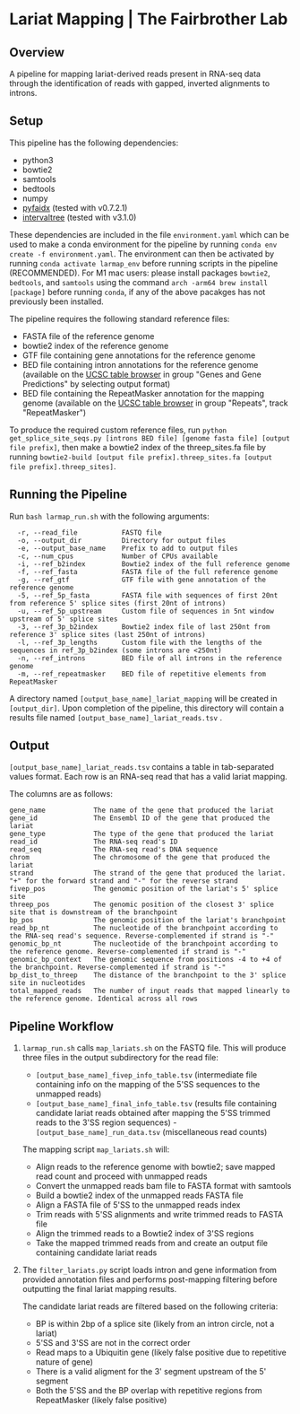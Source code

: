 # Lariat Mapping | The Fairbrother Lab

## Overview

A pipeline for mapping lariat-derived reads present in RNA-seq data through the identification of reads with gapped, inverted alignments to introns.

## Setup

This pipeline has the following dependencies:
- python3
- bowtie2
- samtools
- bedtools
- numpy
- [pyfaidx](https://pypi.org/project/pyfaidx/) (tested with v0.7.2.1)
- [intervaltree](https://pypi.org/project/intervaltree/) (tested with v3.1.0)

These dependencies are included in the file `environment.yaml` which can be used to make a conda environment for the pipeline by running `conda env create -f environment.yaml`. The environment can then be activated by running `conda activate larmap_env` before running scripts in the pipeline (RECOMMENDED).
For M1 mac users: please install packages `bowtie2`, `bedtools`, and `samtools` using the command `arch -arm64 brew install [package]` before running `conda`, if any of the above pacakges has not previously been installed.

The pipeline requires the following standard reference files: 
- FASTA file of the reference genome
- bowtie2 index of the reference genome
- GTF file containing gene annotations for the reference genome
- BED file containing intron annotations for the reference genome (available on the [UCSC table browser](https://genome.ucsc.edu/cgi-bin/hgTables) in group "Genes and Gene Predictions" by selecting output format)
- BED file containing the RepeatMasker annotation for the mapping genome (available on the [UCSC table browser](https://genome.ucsc.edu/cgi-bin/hgTables) in group "Repeats", track "RepeatMasker")

To produce the required custom reference files, run `python get_splice_site_seqs.py [introns BED file] [genome fasta file] [output file prefix]`, then make a bowtie2 index of the threep_sites.fa file by running `bowtie2-build [output file prefix].threep_sites.fa [output file prefix].threep_sites]`. 

## Running the Pipeline
Run `bash larmap_run.sh` with the following arguments:

      -r, --read_file           FASTQ file
      -o, --output_dir          Directory for output files
      -e, --output_base_name    Prefix to add to output files
      -c, --num_cpus            Number of CPUs available
      -i, --ref_b2index         Bowtie2 index of the full reference genome
      -f, --ref_fasta           FASTA file of the full reference genome
      -g, --ref_gtf             GTF file with gene annotation of the reference genome
      -5, --ref_5p_fasta        FASTA file with sequences of first 20nt from reference 5' splice sites (first 20nt of introns)
      -u, --ref_5p_upstream     Custom file of sequences in 5nt window upstream of 5' splice sites
      -3, --ref_3p_b2index      Bowtie2 index file of last 250nt from reference 3' splice sites (last 250nt of introns)
      -l, --ref_3p_lengths      Custom file with the lengths of the sequences in ref_3p_b2index (some introns are <250nt)
      -n, --ref_introns         BED file of all introns in the reference genome
      -m, --ref_repeatmasker    BED file of repetitive elements from RepeatMasker

A directory named `[output_base_name]_lariat_mapping` will be created in `[output_dir]`. Upon completion of the pipeline, this directory will contain a results file named `[output_base_name]_lariat_reads.tsv` .

## Output
`[output_base_name]_lariat_reads.tsv` contains a table in tab-separated values format. Each row is an RNA-seq read that has a valid lariat mapping.

The columns are as follows:

	gene_name            The name of the gene that produced the lariat
	gene_id              The Ensembl ID of the gene that produced the lariat
	gene_type            The type of the gene that produced the lariat 
	read_id              The RNA-seq read's ID
	read_seq             The RNA-seq read's DNA sequence
	chrom                The chromosome of the gene that produced the lariat
	strand               The strand of the gene that produced the lariat. "+" for the forward strand and "-" for the reverse strand
	fivep_pos            The genomic position of the lariat's 5' splice site
	threep_pos           The genomic position of the closest 3' splice site that is downstream of the branchpoint
	bp_pos               The genomic position of the lariat's branchpoint 
	read_bp_nt           The nucleotide of the branchpoint according to the RNA-seq read's sequence. Reverse-complemented if strand is "-"
	genomic_bp_nt        The nucleotide of the branchpoint according to the reference genome. Reverse-complemented if strand is "-"
	genomic_bp_context   The genomic sequence from positions -4 to +4 of the branchpoint. Reverse-complemented if strand is "-"
	bp_dist_to_threep    The distance of the branchpoint to the 3' splice site in nucleotides
	total_mapped_reads   The number of input reads that mapped linearly to the reference genome. Identical across all rows



## Pipeline Workflow

1. `larmap_run.sh` calls `map_lariats.sh` on the FASTQ file. This will produce three files in the output subdirectory for the read file:
    - `[output_base_name]_fivep_info_table.tsv` (intermediate file containing info on the mapping of the 5'SS sequences to the unmapped reads)
    - `[output_base_name]_final_info_table.tsv` (results file containing candidate lariat reads obtained after mapping the 5'SS trimmed reads to the 3'SS region sequences)
    -`[output_base_name]_run_data.tsv` (miscellaneous read counts)

    The mapping script `map_lariats.sh` will:
    - Align reads to the reference genome with bowtie2; save mapped read count and proceed with unmapped reads
    - Convert the unmapped reads bam file to FASTA format with samtools
    - Build a bowtie2 index of the unmapped reads FASTA file
    - Align a FASTA file of 5'SS to the unmapped reads index
    - Trim reads with 5'SS alignments and write trimmed reads to FASTA file
    - Align the trimmed reads to a Bowtie2 index of 3'SS regions
    - Take the mapped trimmed reads from and create an output file containing candidate lariat reads

3. The `filter_lariats.py` script loads intron and gene information from provided annotation files and performs post-mapping filtering before outputting the final lariat mapping results. 

    The candidate lariat reads are filtered based on the following criteria:
   - BP is within 2bp of a splice site (likely from an intron circle, not a lariat)
   - 5'SS and 3'SS are not in the correct order
   - Read maps to a Ubiquitin gene (likely false positive due to repetitive nature of gene)
   - There is a valid aligment for the 3' segment upstream of the 5' segment
   - Both the 5'SS and the BP overlap with repetitive regions from RepeatMasker (likely false positive)
